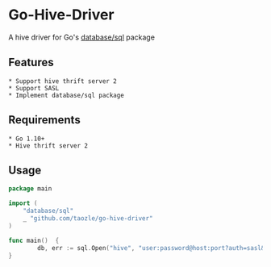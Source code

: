 # Go-Hive-Driver

A hive driver for Go's [database/sql](https://golang.org/pkg/database/sql/) package

## Features
    * Support hive thrift server 2
    * Support SASL
    * Implement database/sql package

## Requirements
    * Go 1.10+
    * Hive thrift server 2

## Usage
```go
package main

import (
	"database/sql"
	_ "github.com/taozle/go-hive-driver"
)

func main()  {
        db, err := sql.Open("hive", "user:password@host:port?auth=sasl&batch=500")
}
```